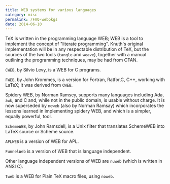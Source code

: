 ```yaml
---
title: WEB systems for various languages
category: misc
permalink: /FAQ-webpkgs
date: 2014-06-10
---
```


TeX is written in the programming language WEB; WEB
is a tool to implement the concept of "literate programming".
Knuth's original implementation will be in any respectable
distribution of TeX, but the sources of the two tools
(`tangle` and `weave`), together with a manual
outlining the programming techniques, may be had from CTAN.

`CWEB`, by Silvio Levy, is a WEB for C programs.

`FWEB`, by John Krommes, is a version for Fortran,
Ratfor,C, C++, working with LaTeX; it was derived
from `CWEB`.

Spidery WEB, by Norman Ramsey, supports many 
languages including Ada, `awk`, and C
and, while not in the public domain, is usable without charge.  It is
now superseded by `noweb` (also by Norman Ramsay) which
incorporates the lessons learned in implementing spidery WEB,
and which is a simpler, equally powerful, tool.

`SchemeWEB`, by John Ramsdell, is a Unix filter that
translates SchemeWEB into LaTeX source or Scheme source.

`APLWEB` is a version of WEB for APL.

`FunnelWeb` is a version of WEB that is language independent.

Other language independent versions of WEB are `nuweb` (which
is written in ANSI C).

`Tweb` is a WEB for Plain TeX macro files, using
`noweb`.

